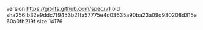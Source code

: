 version https://git-lfs.github.com/spec/v1
oid sha256:b32e9ddc7f9453b21fa57775e4c03635a90ba23a09d930208d315e60a0fb219f
size 14176
